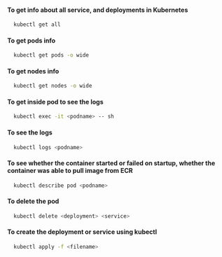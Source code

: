 #### To get info about all service, and deployments in Kubernetes
```sh
  kubectl get all
```
  
#### To get pods info
```sh
  kubectl get pods -o wide
```
  
#### To get nodes info
```sh
  kubectl get nodes -o wide
```

#### To get inside pod to see the logs
```sh
  kubectl exec -it <podname> -- sh
```

#### To see the logs
```sh
  kubectl logs <podname>
```

#### To see whether the container started or failed on startup, whether the container was able to pull image from ECR
```sh
  kubectl describe pod <podname>
```

#### To delete the pod
```sh
  kubectl delete <deployment> <service>
```
  
#### To create the deployment or service using kubectl
```sh
  kubectl apply -f <filename>
```
 
